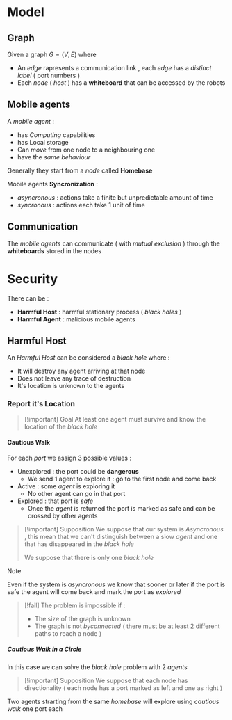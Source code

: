 # Model

## Graph

Given a graph $G=(V,E)$ where 
+ An *edge* rapresents a communication link , each *edge* has a *distinct label* ( port numbers )
+ Each *node* ( *host* ) has a **whiteboard** that can be accessed by the robots
## Mobile agents

A *mobile agent* :
+ has *Computing* capabilities
+ has Local storage
+ Can *move* from one node to a neighbouring one
+ have the *same behaviour*

Generally they start from a *node* called **Homebase**

Mobile agents **Syncronization** : 
+ *asyncronous* : actions take a finite but unpredictable amount of time
+ *syncronous* : actions each take $1$ unit of time
## Communication

The *mobile agents* can communicate ( with *mutual exclusion* ) through the **whiteboards** stored in the nodes 
# Security

There can be : 
+ **Harmful Host** : harmful stationary process ( *black holes* ) 
+ **Harmful Agent** : malicious mobile agents 
## Harmful Host

An *Harmful Host* can be considered a *black hole* where : 
+ It will destroy any agent arriving at that node
+ Does not leave any trace of destruction 
+ It's location is unknown to the agents
### Report it's Location

>[!important] Goal
At least one agent must survive and know the location of the *black hole*

#### Cautious Walk

For each *port* we assign 3 possible values : 
+ Unexplored : the port could be **dangerous**
	+ We send $1$ agent to explore it : go to the first node and come back 
+ Active : some *agent* is exploring it
	+ No other agent can go in that port
+ Explored : that port is *safe*
	+ Once the *agent* is returned the port is marked as safe and can be crossed by other agents

>[!important] Supposition
>We suppose that our system is *Asyncronous* , this mean that we can't distinguish between a slow *agent* and one that has disappeared in the *black hole* 
>
>We suppose that there is only one *black hole*

>[!note] 
>Even if the system is *asyncronous* we know that sooner or later if the port is safe the agent will come back and mark the port as *explored*

>[!fail] 
>The problem is impossible if : 
>+ The size of the graph is unknown
>+ The graph is not *byconnected* ( there must be at least 2 different paths to reach a node )

##### Cautious Walk in a Circle

In this case we can solve the *black hole* problem with $2$ *agents* 

>[!important] Supposition
>We suppose that each node has directionality ( each node has a port marked as left and one as right )

Two agents strarting from the same *homebase* will explore using *cautious walk* one port each 

